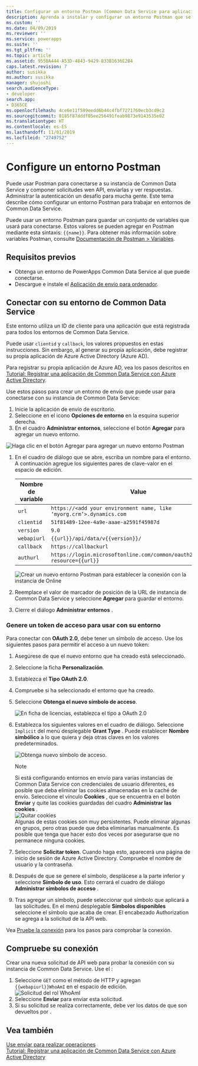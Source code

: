 ```yaml
---
title: Configurar un entorno Postman (Common Data Service para aplicaciones)| MicrosoftDocs
description: Aprenda a instalar y configurar un entorno Postman que se conecte con entornos de Common Data Service.
ms.custom: ''
ms.date: 04/09/2019
ms.reviewer: ''
ms.service: powerapps
ms.suite: ''
ms.tgt_pltfrm: ''
ms.topic: article
ms.assetid: 955BA444-A53D-4843-9429-833B1636E2B4
caps.latest.revision: 7
author: susikka
ms.author: susikka
manager: shujoshi
search.audienceType:
- developer
search.app:
- D365CE
ms.openlocfilehash: 4ce6e11f599eedd6b44c4fbf7271760ecb3cd9c2
ms.sourcegitcommit: 8185f87dddf05ee256491feab9873e9143535e02
ms.translationtype: HT
ms.contentlocale: es-ES
ms.lasthandoff: 11/01/2019
ms.locfileid: "2749752"
---
```

# <a name="set-up-a-postman-environment"></a>Configure un entorno Postman

Puede usar Postman para conectarse a su instancia de Common Data Service y componer solicitudes wen API, enviarlas y ver respuestas. Administrar la autenticación un desafío para mucha gente. Este tema describe cómo configurar un entorno Postman para trabajar en entornos de Common Data Service.

Puede usar un entorno Postman para guardar un conjunto de variables que usará para conectarse. Estos valores se pueden agregar en Postman mediante esta sintaxis: `{{name}}`. Para obtener más información sobre variables Postman, consulte [Documentación de Postman > Variables](https://www.getpostman.com/docs/v6/postman/environments_and_globals/variables).

## <a name="prerequisites"></a>Requisitos previos

* Obtenga un entorno de PowerApps Common Data Service al que puede conectarse. 
* Descargue e instale el  [Aplicación de envío para ordenador](https://www.getpostman.com/apps).

<a name="bkmk_connectcds"></a> 

## <a name="connect-with-your-common-data-service-environment"></a>Conectar con su entorno de Common Data Service

Este entorno utiliza un ID de cliente para una aplicación que está registrada para todos los entornos de Common Data Service. 
 
Puede usar `clientid` y `callback`, los valores propuestos en estas instrucciones.  Sin embargo, al generar su propia aplicación, debe registrar su propia aplicación de Azure Active Directory (Azure AD).
 
Para registrar su propia aplicación de Azure AD, vea los pasos descritos en [Tutorial: Registrar una aplicación de Common Data Service con Azure Active Directory](../walkthrough-register-app-azure-active-directory.md).

Use estos pasos para crear un entorno de envío que puede usar para conectarse con su instancia de Common Data Service:

1. Inicie la aplicación de envío de escritorio.
1. Seleccione en el icono **Opciones de entorno** en la esquina superior derecha. 
1. En el cuadro **Administrar entornos**, seleccione el botón **Agregar** para agregar un nuevo entorno.
  
  ![Haga clic en el botón Agregar para agregar un nuevo entorno Postman](media/postman-manage-env.png "Haga clic en el botón Agregar para agregar un nuevo entorno Postman")<br>
  
1. En el cuadro de diálogo que se abre, escriba un nombre para el entorno. A continuación agregue los siguientes pares de clave-valor en el espacio de edición.<br>

    | Nombre de variable | Value |
    |----|---|
    |`url`|`https://<add your environment name, like ‘myorg.crm’>.dynamics.com`|
    |`clientid`|`51f81489-12ee-4a9e-aaae-a2591f45987d`|
    |`version`|`9.0`|
    |`webapiurl`|`{{url}}/api/data/v{{version}}/`|
    |`callback`|`https://callbackurl`|
    |`authurl`|`https://login.microsoftonline.com/common/oauth2/authorize?resource={{url}}`|

    ![Crear un nuevo entorno Postman para establecer la conexión con la instancia de Online](media/postman-add-online-env.png "Crear un nuevo entorno Postman para establecer la conexión con la instancia de Online")<br>
1. Reemplace el valor de marcador de posición de la URL de instancia de Common Data Service y seleccione **Agregar** para guardar el entorno.

1. Cierre el diálogo **Administrar entornos** .  

### <a name="generate-an-access-token-to-use-with-your-environment"></a>Genere un token de acceso para usar con su entorno

Para conectar con **OAuth 2.0**, debe tener un símbolo de acceso. Use los siguientes pasos para permitir el acceso a un nuevo token:

1. Asegúrese de que el nuevo entorno que ha creado está seleccionado.
1. Seleccione la ficha **Personalización**.
1. Establezca el **Tipo** **OAuth 2.0**.
1. Compruebe si ha seleccionado el entorno que ha creado.
1. Seleccione **Obtenga el nuevo símbolo de acceso**.

    ![En ficha de licencias, establezca el tipo a OAuth 2.0](media/postman-set-type.png)<br>
1. Establezca los siguientes valores en el cuadro de diálogo. Seleccione `Implicit` del menú desplegable **Grant Type** . Puede establecer **Nombre simbólico** a lo que quiera y deja otras claves en los valores predeterminados.<br>

    ![Obtenga nuevo símbolo de acceso](media/postman-access-token.png "Obtenga nuevo símbolo de acceso.").<br>

    > [!NOTE]
    > Si está configurando entornos en envío para varias instancias de Common Data Service con credenciales de usuario diferentes, es posible que deba eliminar las cookies almacenadas en la caché de envío. Seleccione el vínculo **Cookies** , que se encuentra en el botón **Enviar** y quite las cookies guardadas del cuadro **Administrar las cookies** .<br>![Quitar cookies](media/postman-cookies.png "Quitar cookies")<br>
    > Algunas de estas cookies son muy persistentes. Puede eliminar algunas en grupos, pero otras puede que deba eliminarlas manualmente.   Es posible que tenga que hacer esto dos veces por asegurarse que no permanece ninguna cookies.

1. Seleccione **Solicitar token**. Cuando haga esto, aparecerá una página de inicio de sesión de Azure Active Directory. Compruebe el nombre de usuario y la contraseña.
1. Después de que se genere el símbolo, desplácese a la parte inferior y seleccione **Símbolo de uso**. Esto cerrará el cuadro de diálogo **Administrar símbolos de acceso** . 
1. Tras agregar un símbolo, puede seleccionar qué símbolo que aplicará a las solicitudes. En el menú desplegable **Símbolos disponibles** seleccione el símbolo que acaba de crear. El encabezado Authorization se agrega a la solicitud de la API web.

Vea [Pruebe la conexión](#test-your-connection) para los pasos para comprobar la conexión.

## <a name="test-your-connection"></a>Compruebe su conexión

Crear una nueva solicitud de API web para probar la conexión con su instancia de Common Data Service. Use el <xref href="Microsoft.Dynamics.CRM.WhoAmI?text=WhoAmI function" />:
1. Seleccione `GET` como el método de HTTP y agregan `{{webapiurl}}WhoAmI` en el espacio de edición.
  ![Solicitud del rol WhoAmI](media/postman-whoami-request.png "WSolicitud del función WhoAmI")
2. Seleccione **Enviar** para enviar esta solicitud.
3. Si su solicitud se realiza correctamente, debe ver los datos de <xref href="Microsoft.Dynamics.CRM.WhoAmIResponse?text=WhoAmIResponse ComplexType" /> que son devueltos por <xref href="Microsoft.Dynamics.CRM.WhoAmI?text=WhoAmI Function" />.

## <a name="see-also"></a>Vea también

[Use enviar para realizar operaciones](use-postman-perform-operations.md)<br>
[Tutorial: Registrar una aplicación de Common Data Service con Azure Active Directory](../walkthrough-register-app-azure-active-directory.md)
